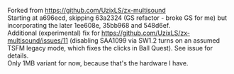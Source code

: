 Forked from https://github.com/UzixLS/zx-multisound  
Starting at a696ecd, skipping 63a2324 (GS refactor - broke GS for me) but incorporating the later 1ee608e, 35bb968 and 548d6ef.  
Additional (experimental) fix for https://github.com/UzixLS/zx-multisound/issues/11 (disabling SAA1099 via SW1.2 turns on an assumed TSFM legacy mode, which fixes the clicks in Ball Quest). See issue for details.  
Only 1MB variant for now, because that's the hardware I have.
